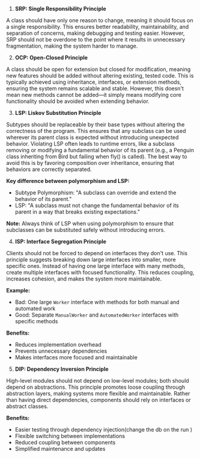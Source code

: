 
1) **SRP: Single Responsibility Principle**

A class should have only one reason to change, meaning it should focus on a single responsibility. This ensures better readability, maintainability, and separation of concerns, making debugging and testing easier. However, SRP should not be overdone to the point where it results in unnecessary fragmentation, making the system harder to manage.

2) **OCP: Open-Closed Principle**

A class should be open for extension but closed for modification, meaning new features should be added without altering existing, tested code. This is typically achieved using inheritance, interfaces, or extension methods, ensuring the system remains scalable and stable. However, this doesn't mean new methods cannot be added—it simply means modifying core functionality should be avoided when extending behavior.

3) **LSP: Liskov Substitution Principle**

Subtypes should be replaceable by their base types without altering the correctness of the program. This ensures that any subclass can be used wherever its parent class is expected without introducing unexpected behavior. Violating LSP often leads to runtime errors, like a subclass removing or modifying a fundamental behavior of its parent (e.g., a Penguin class inheriting from Bird but failing when fly() is called). The best way to avoid this is by favoring composition over inheritance, ensuring that behaviors are correctly separated.

**Key difference between polymorphism and LSP:**
- Subtype Polymorphism: "A subclass can override and extend the behavior of its parent."
- LSP: "A subclass must not change the fundamental behavior of its parent in a way that breaks existing expectations."

**Note:** Always think of LSP when using polymorphism to ensure that subclasses can be substituted safely without introducing errors.


4) **ISP: Interface Segregation Principle**

Clients should not be forced to depend on interfaces they don't use. This principle suggests breaking down large interfaces into smaller, more specific ones. Instead of having one large interface with many methods, create multiple interfaces with focused functionality. This reduces coupling, increases cohesion, and makes the system more maintainable.

**Example:**
- Bad: One large `Worker` interface with methods for both manual and automated work
- Good: Separate `ManualWorker` and `AutomatedWorker` interfaces with specific methods

**Benefits:**
- Reduces implementation overhead
- Prevents unnecessary dependencies
- Makes interfaces more focused and maintainable


5) **DIP: Dependency Inversion Principle**

High-level modules should not depend on low-level modules; both should depend on abstractions. This principle promotes loose coupling through abstraction layers, making systems more flexible and maintainable. Rather than having direct dependencies, components should rely on interfaces or abstract classes.


**Benefits:**
- Easier testing through dependency injection(change the db on the run )
- Flexible switching between implementations
- Reduced coupling between components
- Simplified maintenance and updates

